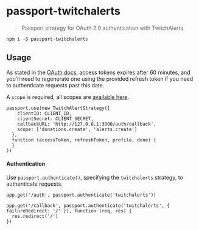 # passport-twitchalerts

> Passport strategy for OAuth 2.0 authentication with TwitchAlerts

    npm i -S passport-twitchalerts

## Usage

As stated in the [OAuth docs](https://twitchalerts.readme.io/docs/oauth-2), access tokens expires after 60 minutes,
and you'll need to regenerate one using the provided refresh token if you need to authenticate requests past this date.

A `scope` is required, all scopes are [available here](https://twitchalerts.readme.io/docs/scopes).

    passport.use(new TwitchAlertStrategy({
        clientID: CLIENT_ID,
        clientSecret: CLIENT_SECRET,
        callbackURL: 'http://127.0.0.1:3000/auth/callback',
        scope: ['donations.create', 'alerts.create']
      },
      function (accessToken, refreshToken, profile, done) {
      }
    ))

#### Authentication

Use `passport.authenticate()`, specifying the `twitchalerts` strategy, to authenticate requests.

    app.get('/auth', passport.authenticate('twitchalerts'))

    app.get('/callback', passport.authenticate('twitchalerts', { failureRedirect: '/' }), function (req, res) {
      res.redirect('/')
    })
